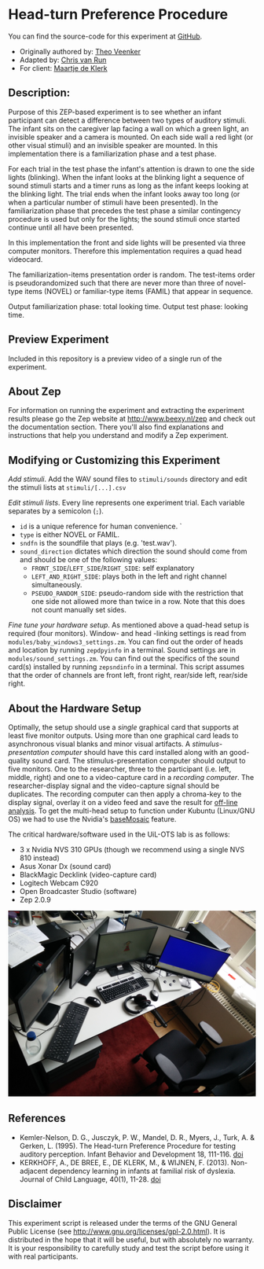 # Head-turn Preference Procedure
You can find the source-code for this experiment at [GitHub](https://github.com/UiL-OTS-labs/ZEP2-headturn-preference-BOILERPLATE).
*   Originally authored by: [Theo Veenker](theo.veenker@beexy.nl)
*   Adapted by: [Chris van Run](C.P.A.vanrun@uu.nl)
*   For client: [Maartje de Klerk](https://www.uu.nl/medewerkers/MdeKlerk/0)

## Description:
Purpose of this ZEP-based experiment is to see whether an infant participant
can detect a difference between two types of auditory stimuli. The
infant sits on the caregiver lap facing a wall on which a green
light, an invisible speaker and a camera is mounted. On each side
wall a red light (or other visual stimuli) and an invisible speaker are mounted.
In this implementation there is a familiarization phase and a test phase.

For each trial in the test phase the infant's attention is drawn to
one the side lights (blinking). When the infant looks at the blinking
light a sequence of sound stimuli starts and a timer runs as long
as the infant keeps looking at the blinking light. The trial ends
when the infant looks away too long (or when a particular number of
stimuli have been presented). In the familiarization phase that
precedes the test phase a similar contingency procedure is used but
only for the lights; the sound stimuli once started continue until
all have been presented.

In this implementation the front and side lights will be presented
via three computer monitors. Therefore this implementation requires
a quad head videocard.

The familiarization-items presentation order is random. The test-items order is pseudorandomized such that there are never more than three of novel-type items (NOVEL) or familiar-type items (FAMIL) that appear in sequence.

Output familiarization phase: total looking time.
Output test phase: looking time.

## Preview Experiment
Included in this repository is a preview video of a single run of the experiment.

## About Zep
For information on running the experiment and extracting the experiment
results please go the Zep website at <http://www.beexy.nl/zep> and check
out the documentation section. There you'll also find explanations and
instructions that help you understand and modify a Zep experiment.

## Modifying or Customizing this Experiment
_Add stimuli_. Add the WAV sound files to `stimuli/sounds` directory and edit the stimuli lists at `stimuli/[...].csv`

_Edit stimuli lists_. Every line represents one experiment trial. Each variable separates by a semicolon (`;`).
*   `id` is a unique reference for human convenience. `
*   `type` is either NOVEL or FAMIL.
*   `sndfn` is the soundfile that plays (e.g. 'test.wav').
*   `sound_direction` dictates which direction the sound should come from and should be one of the following values:
    *   `FRONT_SIDE`/`LEFT_SIDE`/`RIGHT_SIDE`: self explanatory
    *   `LEFT_AND_RIGHT_SIDE`: plays both in the left and right channel simultaneously.
    *   `PSEUDO_RANDOM_SIDE`: pseudo-random side with the restriction that one side not allowed more than twice in a row. Note that this does not count manually set sides.

_Fine tune your hardware setup_. As mentioned above a quad-head setup is required (four monitors). Window- and head -linking settings is read from `modules/baby_windows3_settings.zm`. You can find out the order of heads and location by running `zepdpyinfo` in a terminal. Sound settings are in `modules/sound_settings.zm`. You can find out the specifics of the sound card(s) installed by running `zepsndinfo` in a terminal. This script assumes that the order of channels are front left, front right, rear/side left, rear/side right.

## About the Hardware Setup
Optimally, the setup should use a _single_ graphical card that supports at least five monitor outputs. Using more than one graphical card leads to asynchronous visual blanks and minor visual artifacts. A _stimulus-presentation computer_ should have this card installed along with an good-quality sound card. The stimulus-presentation computer should output to five monitors. One to the researcher, three to the participant (i.e. left, middle, right) and one to a video-capture card in a _recording computer_. The researcher-display signal and the video-capture signal should be duplicates. The recording computer can then apply a chroma-key to the display signal, overlay it on a video feed and save the result for [off-line analysis](https://github.com/UiL-OTS-labs-backoffice/UiL-OTS-Video-Coding-System). To get the multi-head setup to function under Kubuntu (Linux/GNU OS) we had to use the Nvidia's [baseMosaic](http://nvidia.custhelp.com/app/answers/detail/a_id/3580/~/how-to-configure-mosaic-on-linux) feature.

The critical hardware/software used in the UiL-OTS lab is as follows:
*   3 x Nvidia NVS 310 GPUs (though we recommend using a single NVS 810 instead)
*   Asus Xonar Dx (sound card)
*   BlackMagic Decklink (video-capture card)
*   Logitech Webcam C920
*   Open Broadcaster Studio (software)
*   Zep 2.0.9

![Hardware Setup](.hardware_setup.jpg)


## References
*   Kemler-Nelson, D. G., Jusczyk, P. W., Mandel, D. R., Myers, J., Turk, A. & Gerken, L. (1995). The Head-turn Preference Procedure for testing auditory perception. Infant Behavior and Development 18, 111-116. [doi](https://doi.org/10.1016/0163-638395900128)
*   KERKHOFF, A., DE BREE, E., DE KLERK, M., & WIJNEN, F. (2013). Non-adjacent
dependency learning in infants at familial risk of dyslexia. Journal of Child Language, 40(1), 11-28. [doi](https://doi.org/10.1017/S0305000912000098)

## Disclaimer
This experiment script is released under the terms of the GNU General Public
License (see <http://www.gnu.org/licenses/gpl-2.0.html>). It is distributed in
the hope that it will be useful, but with absolutely no warranty. It is your
responsibility to carefully study and test the script before using it with
real participants.
